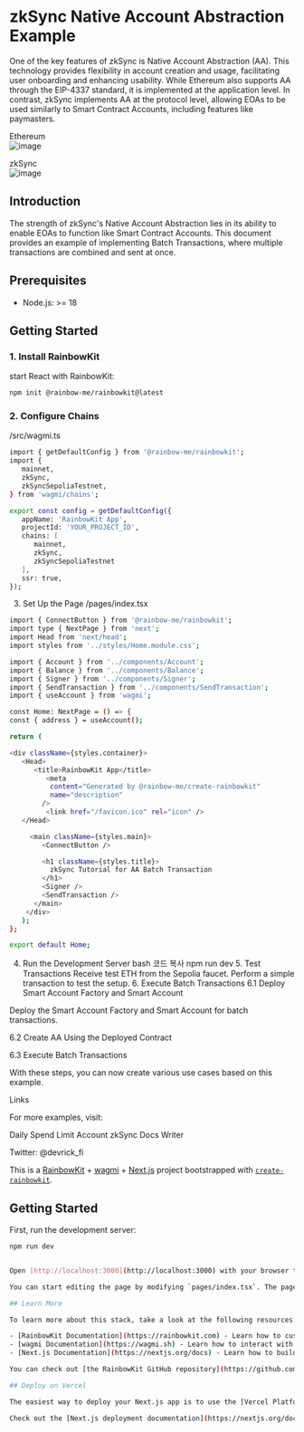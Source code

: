 # zkSync Native Account Abstraction Example

One of the key features of zkSync is Native Account Abstraction (AA). This technology provides flexibility in account creation and usage, facilitating user onboarding and enhancing usability. While Ethereum also supports AA through the EIP-4337 standard, it is implemented at the application level. In contrast, zkSync implements AA at the protocol level, allowing EOAs to be used similarly to Smart Contract Accounts, including features like paymasters.  

Ethereum  
![image](https://github.com/RickYoon/zksync_aa_starter/assets/34963756/e9457ff7-3d22-4d93-9238-47d3a95cc930)  

zkSync  
![image](https://github.com/RickYoon/zksync_aa_starter/assets/34963756/aea25428-4d95-4d7b-87ed-acce2608c9fc)


## Introduction

The strength of zkSync's Native Account Abstraction lies in its ability to enable EOAs to function like Smart Contract Accounts. This document provides an example of implementing Batch Transactions, where multiple transactions are combined and sent at once.

## Prerequisites

- Node.js: >= 18

## Getting Started

### 1. Install RainbowKit

start React with RainbowKit:

```bash
npm init @rainbow-me/rainbowkit@latest
```

### 2. Configure Chains

/src/wagmi.ts

```bash
import { getDefaultConfig } from '@rainbow-me/rainbowkit';
import {
   mainnet,
   zkSync,
   zkSyncSepoliaTestnet,
} from 'wagmi/chains';

export const config = getDefaultConfig({
   appName: 'RainbowKit App',
   projectId: 'YOUR_PROJECT_ID',
   chains: [
      mainnet,
      zkSync,
      zkSyncSepoliaTestnet
   ],
   ssr: true,
});
```

3. Set Up the Page
   /pages/index.tsx

```bash
import { ConnectButton } from '@rainbow-me/rainbowkit';
import type { NextPage } from 'next';
import Head from 'next/head';
import styles from '../styles/Home.module.css';

import { Account } from '../components/Account';
import { Balance } from '../components/Balance';
import { Signer } from '../components/Signer';
import { SendTransaction } from '../components/SendTransaction';
import { useAccount } from 'wagmi';

const Home: NextPage = () => {
const { address } = useAccount();

return (

<div className={styles.container}>
   <Head>
      <title>RainbowKit App</title>
         <meta
          content="Generated by @rainbow-me/create-rainbowkit"
          name="description"
        />
         <link href="/favicon.ico" rel="icon" />
   </Head>

     <main className={styles.main}>
        <ConnectButton />

        <h1 className={styles.title}>
          zkSync Tutorial for AA Batch Transaction
        </h1>
        <Signer />
        <SendTransaction />
      </main>
    </div>
   );
};

export default Home;
```

4. Run the Development Server
bash
코드 복사
npm run dev 5. Test Transactions
Receive test ETH from the Sepolia faucet.
Perform a simple transaction to test the setup. 6. Execute Batch Transactions
6.1 Deploy Smart Account Factory and Smart Account

Deploy the Smart Account Factory and Smart Account for batch transactions.

6.2 Create AA Using the Deployed Contract

6.3 Execute Batch Transactions

With these steps, you can now create various use cases based on this example.

Links

For more examples, visit:

Daily Spend Limit Account
zkSync Docs
Writer

Twitter: @devrick_fi

This is a [RainbowKit](https://rainbowkit.com) + [wagmi](https://wagmi.sh) + [Next.js](https://nextjs.org/) project bootstrapped with [`create-rainbowkit`](/packages/create-rainbowkit).

## Getting Started

First, run the development server:

```bash
npm run dev


Open [http://localhost:3000](http://localhost:3000) with your browser to see the result.

You can start editing the page by modifying `pages/index.tsx`. The page auto-updates as you edit the file.

## Learn More

To learn more about this stack, take a look at the following resources:

- [RainbowKit Documentation](https://rainbowkit.com) - Learn how to customize your wallet connection flow.
- [wagmi Documentation](https://wagmi.sh) - Learn how to interact with Ethereum.
- [Next.js Documentation](https://nextjs.org/docs) - Learn how to build a Next.js application.

You can check out [the RainbowKit GitHub repository](https://github.com/rainbow-me/rainbowkit) - your feedback and contributions are welcome!

## Deploy on Vercel

The easiest way to deploy your Next.js app is to use the [Vercel Platform](https://vercel.com/new?utm_medium=default-template&filter=next.js&utm_source=create-next-app&utm_campaign=create-next-app-readme) from the creators of Next.js.

Check out the [Next.js deployment documentation](https://nextjs.org/docs/deployment) for more details.
```
